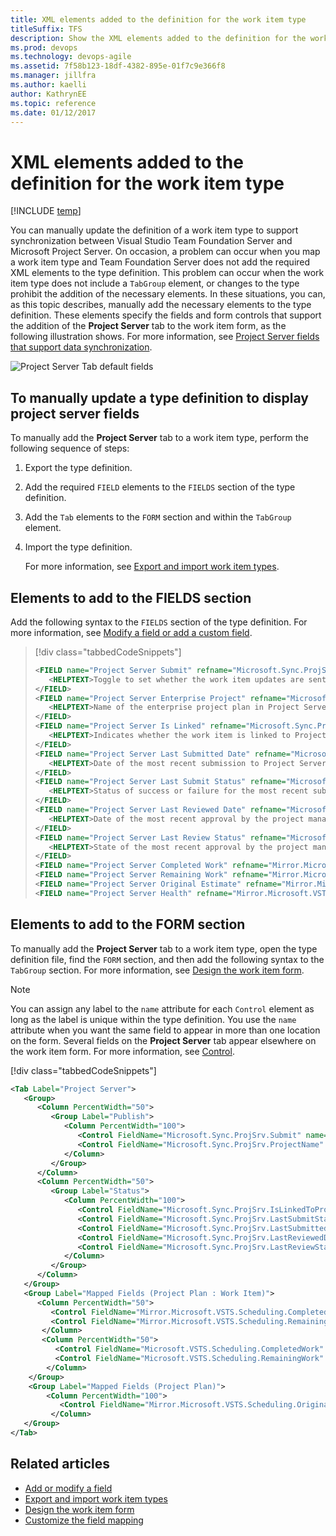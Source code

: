 ```yaml
---
title: XML elements added to the definition for the work item type
titleSuffix: TFS
description: Show the XML elements added to the definition for the work item type when using Team Foundation Server & Project Server integration
ms.prod: devops
ms.technology: devops-agile
ms.assetid: 7f58b123-18df-4382-895e-01f7c9e366f8
ms.manager: jillfra
ms.author: kaelli
author: KathrynEE
ms.topic: reference
ms.date: 01/12/2017
---
```



# XML elements added to the definition for the work item type
[!INCLUDE [temp](../../_shared/tfs-ps-sync-header.md)]

<a name="top"></a> You can manually update the definition of a work item type to support synchronization between Visual Studio Team Foundation Server and Microsoft Project Server. On occasion, a problem can occur when you map a work item type and Team Foundation Server does not add the required XML elements to the type definition. This problem can occur when the work item type does not include a `TabGroup` element, or changes to the type prohibit the addition of the necessary elements. In these situations, you can, as this topic describes, manually add the necessary elements to the type definition. These elements specify the fields and form controls that support the addition of the **Project Server** tab to the work item form, as the following illustration shows. For more information, see [Project Server fields that support data synchronization](project-server-fields-added-to-tfs.md).  
  
 ![Project Server Tab default fields](_img/pstfs_projectservertab.png "PSTFS_ProjectServerTab")  
  
<a name="manually_update"></a>   
##  To manually update a type definition to display project server fields  
 To manually add the **Project Server** tab to a work item type, perform the following sequence of steps:  
  
1. Export the type definition.  
  
2. Add the required `FIELD` elements to the `FIELDS` section of the type definition.  
  
3. Add the `Tab` elements to the `FORM` section and within the `TabGroup` element.  
  
4. Import the type definition.  
  
   For more information, see [Export and import work item types](../witadmin/witadmin-import-export-manage-wits.md).   
  
   
##  <a name="fields"></a> Elements to add to the FIELDS section  
 Add the following syntax to the `FIELDS` section of the type definition. For more information, see [Modify a field or add a custom field](../add-modify-field.md).  
  
> [!div class="tabbedCodeSnippets"]
> ```XML
> <FIELD name="Project Server Submit" refname="Microsoft.Sync.ProjSrv.Submit" type="String">  
>    <HELPTEXT>Toggle to set whether the work item updates are sent to Project Server</HELPTEXT>  
> </FIELD>  
> <FIELD name="Project Server Enterprise Project" refname="Microsoft.Sync.ProjSrv.ProjectName" type="String">  
>    <HELPTEXT>Name of the enterprise project plan in Project Server</HELPTEXT>  
> </FIELD>  
> <FIELD name="Project Server Is Linked" refname="Microsoft.Sync.ProjSrv.IsLinkedToProjSrv" type="String">  
>    <HELPTEXT>Indicates whether the work item is linked to Project Server</HELPTEXT>  
> </FIELD>  
> <FIELD name="Project Server Last Submitted Date" refname="Microsoft.Sync.ProjSrv.LastSubmittedDate" type="DateTime">  
>    <HELPTEXT>Date of the most recent submission to Project Server</HELPTEXT>  
> </FIELD>  
> <FIELD name="Project Server Last Submit Status" refname="Microsoft.Sync.ProjSrv.LastSubmitStatus" type="String">  
>    <HELPTEXT>Status of success or failure for the most recent submission to Project Server</HELPTEXT>  
> </FIELD>  
> <FIELD name="Project Server Last Reviewed Date" refname="Microsoft.Sync.ProjSrv.LastReviewedDate" type="DateTime">  
>    <HELPTEXT>Date of the most recent approval by the project manager</HELPTEXT>  
> </FIELD>  
> <FIELD name="Project Server Last Review Status" refname="Microsoft.Sync.ProjSrv.LastReviewStatus" type="String">  
>    <HELPTEXT>State of the most recent approval by the project manager</HELPTEXT>  
> </FIELD>  
> <FIELD name="Project Server Completed Work" refname="Mirror.Microsoft.VSTS.Scheduling.CompletedWork" type="Double" />  
> <FIELD name="Project Server Remaining Work" refname="Mirror.Microsoft.VSTS.Scheduling.RemainingWork" type="Double" />  
> <FIELD name="Project Server Original Estimate" refname="Mirror.Microsoft.VSTS.Scheduling.OriginalEstimate" type="Double" />  
> <FIELD name="Project Server Health" refname="Mirror.Microsoft.VSTS.Common.Health" type="String" />  
> ```  
  
<a name="form"></a>   
##  Elements to add to the FORM section  
 To manually add the **Project Server** tab to a work item type, open the type definition file, find the `FORM` section, and then add the following syntax to the `TabGroup` section. For more information, see [Design the work item form](../../reference/xml/design-work-item-form.md).  
  
> [!NOTE]
>  You can assign any label to the `name` attribute for each `Control` element as long as the label is unique within the type definition. You use the `name` attribute when you want the same field to appear in more than one location on the form. Several fields on the **Project Server** tab appear elsewhere on the work item form. For more information, see [Control](../../reference/xml/control-xml-element-reference.md).  
> 
> [!div class="tabbedCodeSnippets"]
> ```XML
> <Tab Label="Project Server">  
>    <Group>  
>       <Column PercentWidth="50">  
>          <Group Label="Publish">  
>             <Column PercentWidth="100">  
>                <Control FieldName="Microsoft.Sync.ProjSrv.Submit" name="SubmitName" Type="FieldControl" Label="&Submit to Project Server:" LabelPosition="Left" />  
>                <Control FieldName="Microsoft.Sync.ProjSrv.ProjectName" name="ProjectName" Type="FieldControl" Label="Enterprise &Project:" LabelPosition="Left" />  
>             </Column>  
>          </Group>  
>       </Column>  
>       <Column PercentWidth="50">  
>          <Group Label="Status">  
>             <Column PercentWidth="100">  
>                <Control FieldName="Microsoft.Sync.ProjSrv.IsLinkedToProjSrv" name="IsLinkedName" Type="FieldControl" Label="&Linked to Project Server:" LabelPosition="Left" ReadOnly="True" />  
>                <Control FieldName="Microsoft.Sync.ProjSrv.LastSubmitStatus" name="LastSubmitName" Type="FieldControl" Label="Last S&ubmit Status:" LabelPosition="Left" ReadOnly="True" />  
>                <Control FieldName="Microsoft.Sync.ProjSrv.LastSubmittedDate" name="LastSubmittedName" Type="FieldControl" Label="Last Sub&mitted Date:" LabelPosition="Left" ReadOnly="True" />  
>                <Control FieldName="Microsoft.Sync.ProjSrv.LastReviewedDate" name="LastReviewedName" Type="FieldControl" Label="Last Approval Date:" LabelPosition="Left" ReadOnly="True" />  
>                <Control FieldName="Microsoft.Sync.ProjSrv.LastReviewStatus" name="LastReviewName" Type="FieldControl" Label="Last Approval Status:" LabelPosition="Left" ReadOnly="True" />  
>             </Column>  
>          </Group>  
>       </Column>  
>    </Group>  
>    <Group Label="Mapped Fields (Project Plan : Work Item)">  
>       <Column PercentWidth="50">  
>          <Control FieldName="Mirror.Microsoft.VSTS.Scheduling.CompletedWork" name="CompletedWorkMirrorName" Type="FieldControl" Label="Completed Work" LabelPosition="Left" ReadOnly="True" />  
>          <Control FieldName="Mirror.Microsoft.VSTS.Scheduling.RemainingWork" name="RemainingWorkMirrorName" Type="FieldControl" Label="Remaining Work" LabelPosition="Left" ReadOnly="True" />  
>        </Column>  
>        <Column PercentWidth="50">  
>           <Control FieldName="Microsoft.VSTS.Scheduling.CompletedWork" name="CompletedWorkName" Type="FieldControl" />  
>           <Control FieldName="Microsoft.VSTS.Scheduling.RemainingWork" name="RemainingWorkName" Type="FieldControl" />  
>         </Column>  
>     </Group>  
>     <Group Label="Mapped Fields (Project Plan)">  
>         <Column PercentWidth="100">  
>            <Control FieldName="Mirror.Microsoft.VSTS.Scheduling.OriginalEstimate" name="OriginalEstimateMirrorName" Type="FieldControl" Label="Original Estimate" LabelPosition="Left" ReadOnly="True" />  
>          </Column>  
>    </Group>  
> </Tab>  
> ```  
  
 
## Related articles  
-  [Add or modify a field](../add-modify-field.md)   
-  [Export and import work item types](../witadmin/witadmin-import-export-manage-wits.md)   
-  [Design the work item form](../xml/design-work-item-form.md)   
-  [Customize the field mapping](customize-field-mapping-tfs-project-server.md)